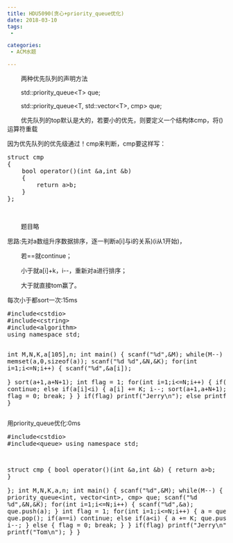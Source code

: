 ```yaml
---
title: HDU5090(贪心+priority_queue优化)
date: 2018-03-10
tags:
 - 

categories:
 - ACM水题

---
```


<p>        两种优先队列的声明方法</p><p>        std::priority_queue&lt;T&gt; que;<br /></p><p>        std::priority_queue&lt;T, std::vector&lt;T&gt;, cmp&gt; que;</p><p>        优先队列的top默认是大的，若要小的优先，则要定义一个结构体cmp，将()运算符重载</p><p>因为优先队列的优先级通过！cmp来判断，cmp要这样写：</p><pre class="cpp">struct cmp
{
	bool operator()(int &amp;a,int &amp;b)
	{
		return a&gt;b;
	}    
};</pre><p>        </p><p>        题目略</p><p>思路:先对a数组升序数据排序，逐一判断a[i]与i的关系)(i从1开始)，</p><p>        若==就continue；</p><p>        小于就a[i]+k，i--，重新对a进行排序；</p><p>        大于就直接tom赢了。<br /></p><p>每次小于都sort一次:15ms</p><pre class="cpp">#include&lt;cstdio&gt;
#include&lt;cstring&gt;
#include&lt;algorithm&gt;
using namespace std;

int M,N,K,a[105],n;
int main()
{
	scanf("%d",&amp;M);
	while(M--)
	{
		memset(a,0,sizeof(a));
		scanf("%d %d",&amp;N,&amp;K);
		for(int i=1;i&lt;=N;i++)
		{
			scanf("%d",&amp;a[i]);			
		}
		sort(a+1,a+N+1);
		int flag = 1;
		for(int i=1;i&lt;=N;i++)
		{
			if(a[i]==i)
				continue;
			else if(a[i]&lt;i)
			{
				a[i] += K;
				i--;
				sort(a+1,a+N+1);
			}
			else
			{
				flag = 0;
				break;
			}
		}
		if(flag)
			printf("Jerry\n");
		else
			printf("Tom\n");
	}
}</pre><p>用priority_queue优化:0ms</p><pre class="cpp">#include&lt;cstdio&gt;
#include&lt;queue&gt;
using namespace std;

struct cmp
{
	bool operator()(int &amp;a,int &amp;b)
	{
		return a&gt;b;
	}    
};
int M,N,K,a,n;
int main()
{
	scanf("%d",&amp;M);
	while(M--)
	{
	    priority_queue&lt;int, vector&lt;int&gt;, cmp&gt; que;
		scanf("%d %d",&amp;N,&amp;K);
		for(int i=1;i&lt;=N;i++)
		{
			scanf("%d",&amp;a);
			que.push(a);
		}
		int flag = 1;
		for(int i=1;i&lt;=N;i++)
		{
		    a = que.top();
		    que.pop();
			if(a==i)
				continue;
			else if(a&lt;i)
			{
				a += K;
				que.push(a);
				i--;
			}
			else
			{
				flag = 0;
				break;
			}
		}
		if(flag)
			printf("Jerry\n");
		else
			printf("Tom\n");
	}
}
</pre><br /><br /><p>        </p><p>   <br /></p>
